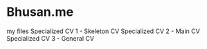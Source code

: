 # Bhusan.me
my files
Specialized CV 1 - Skeleton CV
Specialized CV 2 - Main CV
Specialized CV 3 - General CV
